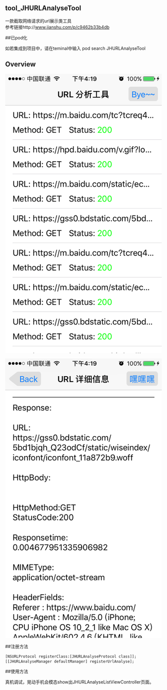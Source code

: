 ## tool_JHURLAnalyseTool
一款截取网络请求的url展示类工具  
参考链接http://www.jianshu.com/p/c9462b33b4db


##已pod化

如若集成到项目中，请在teminal中输入  pod search JHURLAnalyseTool

## Overview

![snapshot](https://github.com/Shenjinghao/tool_JHURLAnalyseTool/blob/master/snapshot/snapshot1.png)

![snapshot](https://github.com/Shenjinghao/tool_JHURLAnalyseTool/blob/master/snapshot/snapshot2.png)


##注册方法


``` objc
[NSURLProtocol registerClass:[JHURLAnalyseProtocol class]];
[[JHURLAnalyseManager defaultManager] registerUrlAnalyse];
```


##使用方法


真机调试，晃动手机会模态show出JHURLAnalyseListViewController页面。



